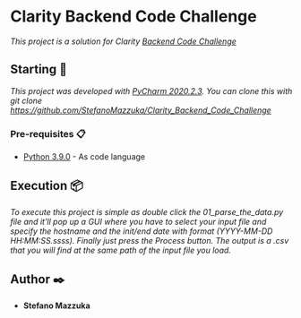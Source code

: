 # Clarity Backend Code Challenge

_This project is a solution for Clarity [Backend Code Challenge](https://github.com/StefanoMazzuka/Clarity_Backend_Code_Challenge/blob/master/documentation/DE_code_challenge.pdf)_

## Starting 🚀

_This project was developed with [PyCharm 2020.2.3](https://www.jetbrains.com/es-es/pycharm/download/#section=windows). You can clone this with git clone https://github.com/StefanoMazzuka/Clarity_Backend_Code_Challenge_


### Pre-requisites 📋

* [Python 3.9.0](https://www.python.org/downloads/) - As code language

## Execution 📦

_To execute this project is simple as double click the 01_parse_the_data.py file and it'll pop up a GUI where you have to select your input file and specify the hostname and the init/end date with format (YYYY-MM-DD HH:MM:SS.ssss). Finally just press the Process button._
_The output is a .csv that you will find at the same path of the input file you load._
## Author ✒️

* **Stefano Mazzuka**
